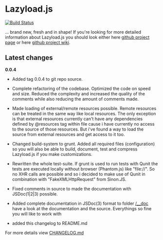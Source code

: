 # Lazyload.js #
[![Build Status](https://www.travis-ci.org/clickalicious/Lazyload.js.png?branch=master)](https://www.travis-ci.org/clickalicious/Lazyload.js)

... brand new, fresh and in shape!
If you're looking for more detailed information about Lazyload.js you
should look either here [github project page](http://clickalicious.github.com/Lazyload.js/) or here [github project wiki](http://clickalicious.github.com/Lazyload.js/).


## Latest changes


**0.0.4**

- Added tag 0.0.4 to git repo source.

- Complete refactoring of the codebase. Optimized the code on speed and
  size. Reduced the complexity and increased the quality of the
  comments while also reducing the amount of comments made.

- Made loading of external/remote resources possible. Remote resources
  can be treated in the same way like local resources. The only
  exception is that external resources currently can't have any
  dependencies defined by @resources tag within file cause i have 
  currently no access to the source of those resources. But i've found 
  a way to load the source from external resources and get access to it
  too.

- Changed build-system to grunt. Added all required files
  (configuration) so you will also be able to build, document, test
  and compress Lazyload.js if you make customizations.

- Rewritten the whole test-suite. If grunt is used to run tests with
  Qunit the tests are executed locally without browser (Phantom.js)
  like "file://". So no XHR calls are possible and so i decided to make
  use of Qunit in combination with "FakeXMLHttpRequest" from Sinon.JS.

- Fixed comments in source to made the documentation with JSDoc(1|2|3)
  possible.

- Added complete documentation in JSDoc(3) format to folder
  [/__doc](https://github.com/clickalicious/Lazyload.js/blob/master/__doc/)
  have a look at the documentation and the source. Everythings so fine you 
  will like to work with

- added this changelog to README.md


For more details view [CHANGELOG.md](https://github.com/clickalicious/Lazyload.js/blob/master/CHANGELOG.md)


